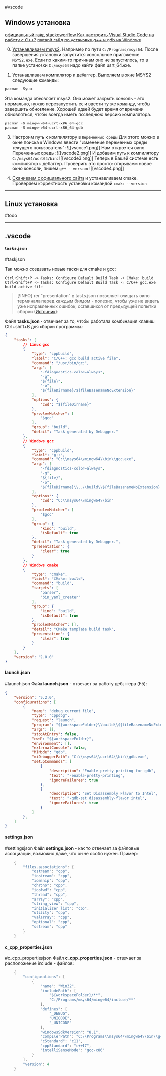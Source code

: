 #vscode
## Windows установка
[официальный гайд](https://code.visualstudio.com/docs/cpp/config-mingw)
[stackowerflow Как настроить Visual Studio Code на работу с С++?](https://ru.stackoverflow.com/questions/1172843/%D0%9A%D0%B0%D0%BA-%D0%BD%D0%B0%D1%81%D1%82%D1%80%D0%BE%D0%B8%D1%82%D1%8C-visual-studio-code-%D0%BD%D0%B0-%D1%80%D0%B0%D0%B1%D0%BE%D1%82%D1%83-%D1%81-%D0%A1)
[metanit гайд по установке g++ и gdb на Windows](https://metanit.com/cpp/tutorial/1.2.php)

0. [Устанавливаем msys2](https://www.msys2.org/).  Например по пути `C:/Programs/msys64`. После завершения установки запустится консольное приложение `MSYS2.exe`. Если по каким-то причинам оно не запустилось, то в папке установки `C:/msys64` надо найти файл usrt_64.exe.

2. Устанавливаем компилятор и дебаггер. Выполяем в окне MSYS2 следующие команды:
```C++
pacman -Syuu
```
Эта команда обновляет msys2. Она может закрыть консоль - это нормально, нужно перезапустить ее и ввести ту же команду, чтобы завершить обновление. Хорошей идеей будет время от времени обновляться, чтобы всегда иметь последнюю версию компилятора.
```C++
pacman -S mingw-w64-ucrt-x86_64-gcc
pacman -S mingw-w64-ucrt-x86_64-gdb
```

3. Настроим путь к компилятору в `Переменных среды` Для этого можно в окне поиска в Windows ввести "изменение переменных среды текущего пользователя":
![[vscode1.png]]
Нам откроется окно Переменных среды:
![[vscode2.png]]
И добавим путь к компилятору `C:/msys64/ucrt64/bin`:
![[vscode3.png]]
Теперь в Вашей системе есть компилятор и дебаггер. Проверить это просто: открываем новое окно консоли, пишем `g++ --version`
![[vscode4.png]]

4. [Скачиваем с официального сайта](https://cmake.org/download/) и устанавливаем cmake. Проверяем корректность установки командой `cmake --version`

***
## Linux установка
#todo

***
## .vscode

#### tasks.json
#taskjson 

Так можно создавать новые таски для cmake и gcc:
```console
Ctrl+Shift+P -> Tasks: Configure Default Build Task -> CMake: build
Ctrl+Shift+P -> Tasks: Configure Default Build Task -> C/C++ gcc.exe build active file
```

> [!INFO]
> тег "presentation" в tasks.json позволяет очищать окно терминала перед каждым билдом - полезно, чтобы уже не видеть уже исправленных ошибок, оставшихся от предыдущей попытки сборки ([Источник](https://stackoverflow.com/questions/46221272/)):

Файл **tasks.json** - отвечает за то, чтобы работала комбинация клавиш Ctrl+shift+B для сборки программы.:
```json
{
    "tasks": [
        // Linux gcc
        {
            "type": "cppbuild",
            "label": "C/C++: gcc build active file",
            "command": "/usr/bin/gcc",
            "args": [
                "-fdiagnostics-color=always",
                "-g",
                "${file}",
                "-o",
                "${fileDirname}/${fileBasenameNoExtension}"
            ],
            "options": {
                "cwd": "${fileDirname}"
            },
            "problemMatcher": [
                "$gcc"
            ],
            "group": "build",
            "detail": "Task generated by Debugger."
        },
        // Windows gcc
        {
            "type": "cppbuild",
            "label": "g++",
            "command": "C:\\msys64\\mingw64\\bin\\gcc.exe",
            "args": [
                "-fdiagnostics-color=always",
                "-g",
                "${file}",
                "-o",
                "${fileDirname}\\..\\build\\${fileBasenameNoExtension}.exe"
            ],
            "options": {
                "cwd": "C:\\msys64\\mingw64\\bin"
            },
            "problemMatcher": [
                "$gcc"
            ],
            "group": {
                "kind": "build",
                "isDefault": true
            },
            "detail": "Task generated by Debugger.",
            "presentation": {
                "clear": true
            }
        },
        // Windows cmake
        {
            "type": "cmake",
            "label": "CMake: build",
            "command": "build",
            "targets": [
                "parser",
                "bin_yaml_creater"
            ],
            "group": {
                "kind": "build",
                "isDefault": true
            },
            "problemMatcher": [],
            "detail": "CMake template build task",
            "presentation": {
                "clear": true
            }
        }
    ],
    "version": "2.0.0"
}
```
#### launch.json
#launchjson
Файл **launch.json** - отвечает за работу дебаггера (F5):
```json
{
    "version": "0.2.0",
    "configurations": [
        {
            "name": "debug current file",
            "type": "cppdbg",
            "request": "launch",
            "program": "${workspaceFolder}\\build\\${fileBasenameNoExtension}.exe",
            "args": [],
            "stopAtEntry": false,
            "cwd": "${workspaceFolder}",
            "environment": [],
            "externalConsole": false,
            "MIMode": "gdb",
            "miDebuggerPath": "C:\\msys64\\ucrt64\\bin\\gdb.exe",
            "setupCommands": [
                {
                    "description": "Enable pretty-printing for gdb",
                    "text": "-enable-pretty-printing",
                    "ignoreFailures": true
                },
                {
                    "description": "Set Disassembly Flavor to Intel",
                    "text": "-gdb-set disassembly-flavor intel",
                    "ignoreFailures": true
                }
            ]
        },
    ]
}
```

#### settings.json
#settingsjson
Файл **settings.json** - как то отвечает за файловые ассоциации, возможно даже, что он не особо нужен. Пример:
```cpp
    {
        "files.associations": {
            "ostream": "cpp",
            "iostream": "cpp",
            "iomanip": "cpp",
            "chrono": "cpp",
            "iosfwd": "cpp",
            "thread": "cpp",
            "array": "cpp",
            "string_view": "cpp",
            "initializer_list": "cpp",
            "utility": "cpp",
            "valarray": "cpp",
            "optional": "cpp",
            "sstream": "cpp"
        }
    }
```

#### c_cpp_properties.json
#c_cpp_propertiesjson
Файл **c_cpp_properties.json** - отвечает за расположение include - файлов:
```cpp
    {
        "configurations": [
            {
                "name": "Win32",
                "includePath": [
                    "${workspaceFolder}/**", 
                    "C:/Programs/msys64/mingw64/include/**"
                ],
                "defines": [
                    "_DEBUG",
                    "UNICODE",
                    "_UNICODE"
                ],
                "windowsSdkVersion": "8.1",
                "compilerPath": "C:\\Programs\\msys64\\mingw64\\bin\\g++.exe",
                "cStandard": "c11",
                "cppStandard": "c++17",
                "intelliSenseMode": "gcc-x86"
            }
        ],
        "version": 4
    }
```
